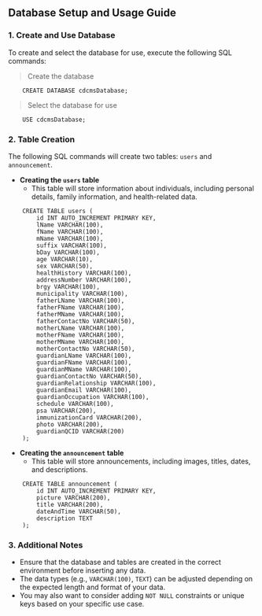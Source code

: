 ## Database Setup and Usage Guide

### 1. Create and Use Database
To create and select the database for use, execute the following SQL commands:
>Create the database
```
    CREATE DATABASE cdcmsDatabase;
```
> Select the database for use
```
    USE cdcmsDatabase;
```

### 2. Table Creation
The following SQL commands will create two tables: `users` and `announcement`.
* **Creating the `users` table**
    * This table will store information about individuals, including personal details, family information, and health-related data.
```
    CREATE TABLE users (
    	id INT AUTO_INCREMENT PRIMARY KEY,
    	lName VARCHAR(100),
    	fName VARCHAR(100),
    	mName VARCHAR(100),
    	suffix VARCHAR(100),
    	bDay VARCHAR(100),
    	age VARCHAR(10),
    	sex VARCHAR(50),
    	healthHistory VARCHAR(100),
    	addressNumber VARCHAR(100),
    	brgy VARCHAR(100),
    	municipality VARCHAR(100),
    	fatherLName VARCHAR(100),
    	fatherFName VARCHAR(100),
    	fatherMName VARCHAR(100),
    	fatherContactNo VARCHAR(50),
    	motherLName VARCHAR(100),
    	motherFName VARCHAR(100),
    	motherMName VARCHAR(100),
    	motherContactNo VARCHAR(50),
    	guardianLName VARCHAR(100),
    	guardianFName VARCHAR(100),
    	guardianMName VARCHAR(100),
    	guardianContactNo VARCHAR(50),
    	guardianRelationship VARCHAR(100),
    	guardianEmail VARCHAR(100),
    	guardianOccupation VARCHAR(100),
    	schedule VARCHAR(100),
    	psa VARCHAR(200),
    	immunizationCard VARCHAR(200),
    	photo VARCHAR(200),
    	guardianQCID VARCHAR(200)
    );
```
* **Creating the `announcement` table**
    * This table will store announcements, including images, titles, dates, and descriptions.
```
    CREATE TABLE announcement (
    	id INT AUTO_INCREMENT PRIMARY KEY,
    	picture VARCHAR(200),
    	title VARCHAR(200),
    	dateAndTime VARCHAR(50),
    	description TEXT
    );
```

### 3. Additional Notes
* Ensure that the database and tables are created in the correct environment before inserting any data.
* The data types (e.g., `VARCHAR(100)`, `TEXT`) can be adjusted depending on the expected length and format of your data.
* You may also want to consider adding `NOT NULL` constraints or unique keys based on your specific use case.